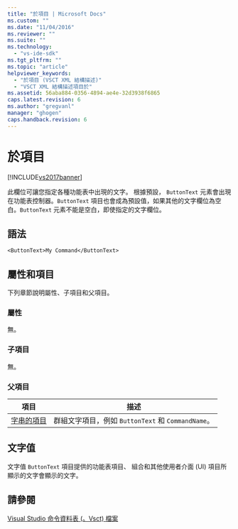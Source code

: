 ```yaml
---
title: "於項目 | Microsoft Docs"
ms.custom: ""
ms.date: "11/04/2016"
ms.reviewer: ""
ms.suite: ""
ms.technology: 
  - "vs-ide-sdk"
ms.tgt_pltfrm: ""
ms.topic: "article"
helpviewer_keywords: 
  - "於項目 (VSCT XML 結構描述)"
  - "VSCT XML 結構描述項目於"
ms.assetid: 56aba884-0356-4894-ae4e-32d3938f6865
caps.latest.revision: 6
ms.author: "gregvanl"
manager: "ghogen"
caps.handback.revision: 6
---
```

# 於項目
[!INCLUDE[vs2017banner](../code-quality/includes/vs2017banner.md)]

此欄位可讓您指定各種功能表中出現的文字。 根據預設， `ButtonText` 元素會出現在功能表控制器。`ButtonText` 項目也會成為預設值，如果其他的文字欄位為空白。`ButtonText` 元素不能是空白，即使指定的文字欄位。  
  
## 語法  
  
```  
<ButtonText>My Command</ButtonText>  
```  
  
## 屬性和項目  
 下列章節說明屬性、子項目和父項目。  
  
### 屬性  
 無。  
  
### 子項目  
 無。  
  
### 父項目  
  
|項目|描述|  
|--------|--------|  
|[字串的項目](../extensibility/strings-element.md)|群組文字項目，例如 `ButtonText` 和 `CommandName`。|  
  
## 文字值  
 文字值 `ButtonText` 項目提供的功能表項目、 組合和其他使用者介面 \(UI\) 項目所顯示的文字會顯示的文字。  
  
## 請參閱  
 [Visual Studio 命令資料表 \(。Vsct\) 檔案](../extensibility/internals/visual-studio-command-table-dot-vsct-files.md)
